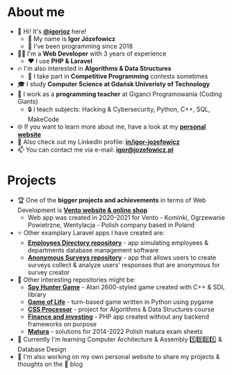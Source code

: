 # About me
- 👋 Hi! It's [**@igorjoz**](https://github.com/igorjoz) here!
  - 🪪 My name is **Igor Józefowicz**
  - 🎉 I've been programming since 2018
- 👨‍💻 I'm a **Web Developer** with 3 years of experience
  - ❤️ I use **PHP & Laravel**
- 🔥 I'm also interested in **Algorithms & Data Structures**
  - 🥇 I take part in **Competitive Programming** contests sometimes
- 🎓 I study **Computer Science at Gdańsk Univeristy of Technology** 
- 💼 I work as a **programming teacher** at Giganci Programowania (Coding Giants)
  - 🔒 I teach subjects: Hacking & Cybersecurity, Python, C++, SQL, MakeCode
- 🌐 If you want to learn more about me, have a look at my [**personal website**](https://igorjoz.com/)
- 🔗 Also check out my LinkedIn profile: [**in/igor-jozefowicz**](https://www.linkedin.com/in/igor-jozefowicz/)
- 📫 You can contact me via e-mail: [**igor@jozefowicz.pl**](mailto:igor@jozefowicz.pl)

# Projects
- 🏆 One of the **bigger projects and achievements** in terms of Web Development is [**Vento website & online shop**](https://www.e-kominki.com/)
  - Web app was created in 2020-2021 for Vento - Kominki, Ogrzewanie Powietrzne, Wentylacja - Polish company based in Poland
- ⭐ Other examplary Laravel apps I have created are:
  - [**Employees Directory repository**](https://github.com/igorjoz/employees_directory) - app simulating employees & departments database management software
  - [**Anonymous Surveys repository**](https://github.com/igorjoz/anon-surv) - app that allows users to create surveys collect & analyze users' responses that are anonymous for survey creator
- 🎯 Other interesting repositories might be:
  - [**Spy Hunter Game**](https://github.com/igorjoz/spy-hunter-game) - Atari 2600-styled game created with C++ & SDL library
  - [**Game of Life**](https://github.com/igorjoz/game-of-life-python) - turn-based game written in Python using pygame
  - [**CSS Processor**](https://github.com/igorjoz/css-processor) - project for Algorithms & Data Structures course
  - [**Finance and investing**](https://github.com/igorjoz/finance-and-investing/tree/main/src) - PHP app created without any backend frameworks on purpose
  - [**Matura**](https://github.com/igorjoz/matura) - solutions for 2014-2022 Polish matura exam sheets
- 🧠 Currently I'm learning Computer Architecture & Assembly 1️⃣0️⃣0️⃣1️⃣ & Database Design
- 💫 I'm also working on my own personal website to share my projects & thoughts on the 📝 blog

<!---
igorjoz/igorjoz is a ✨ special ✨ repository because its `README.md` (this file) appears on your GitHub profile.
You can click the Preview link to take a look at your changes.
👏🤝🤝✨🎉🎆🎇🎯📌📍⛳
🥇🥈🥉🏅🎖️🏆🪄♥️📣🔔⭐🌟⚡🔥💫💥💯‼️❗
🥇🏅🏆🎖🪙
☑️🔳⬛
💽
🌱🎓🎯
👀
--->
